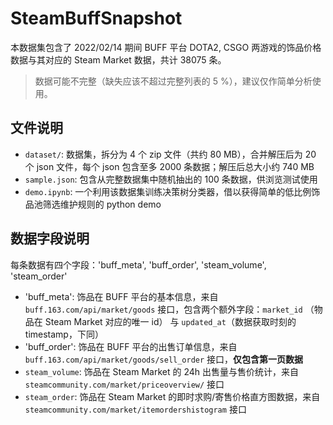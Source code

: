 # SteamBuffSnapshot

本数据集包含了 2022/02/14 期间 BUFF 平台 DOTA2, CSGO 两游戏的饰品价格数据与其对应的 Steam Market 数据，共计 38075 条。

> 数据可能不完整（缺失应该不超过完整列表的 5 %），建议仅作简单分析使用。

## 文件说明

- `dataset/`: 数据集，拆分为 4 个 zip 文件（共约 80 MB），合并解压后为 20 个 json 文件，每个 json 包含至多 2000 条数据；解压后总大小约 740 MB
- `sample.json`: 包含从完整数据集中随机抽出的 100 条数据，供浏览测试使用
- `demo.ipynb`: 一个利用该数据集训练决策树分类器，借以获得简单的低比例饰品池筛选维护规则的 python demo


## 数据字段说明

每条数据有四个字段：'buff_meta', 'buff_order', 'steam_volume', 'steam_order'

- 'buff_meta': 饰品在 BUFF 平台的基本信息，来自 `buff.163.com/api/market/goods` 接口，包含两个额外字段：`market_id` （物品在 Steam Market 对应的唯一 id） 与 `updated_at`（数据获取时刻的 timestamp，下同）
- 'buff_order': 饰品在 BUFF 平台的出售订单信息，来自 `buff.163.com/api/market/goods/sell_order` 接口，**仅包含第一页数据**
- `steam_volume`: 饰品在 Steam Market 的 24h 出售量与售价统计，来自 `steamcommunity.com/market/priceoverview/` 接口
- `steam_order`: 饰品在 Steam Market 的即时求购/寄售价格直方图数据，来自 `steamcommunity.com/market/itemordershistogram` 接口


